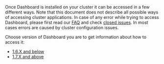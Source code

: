 Once Dashboard is installed on your cluster it can be accessed in a few different ways. Note that this document does not describe all possible ways of accessing cluster applications. In case of any error while trying to access Dashboard, please first read our [FAQ](https://github.com/kubernetes/dashboard/wiki/FAQ) and check [closed issues](https://github.com/kubernetes/dashboard/issues?q=is%3Aissue+is%3Aclosed). In most cases errors are caused by cluster configuration issues.

Choose version of Dashboard you are to get information about how to access it:
- [1.6.X and below](https://github.com/kubernetes/dashboard/wiki/Accessing-Dashboard---1.6.X-and-below)
- [1.7.X and above]()

